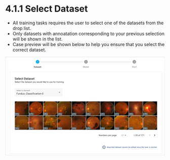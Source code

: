 # 4.1.1 Select Dataset



* All training tasks requires the user to select one of the datasets from the drop list.
* Only datasets with annoatation corresponding to your previous selection will be shown in the list.
* Case preview will be shown below to help you ensure that you select the correct dataset.

![](../../.gitbook/assets/con-4-1-1-1.png)


